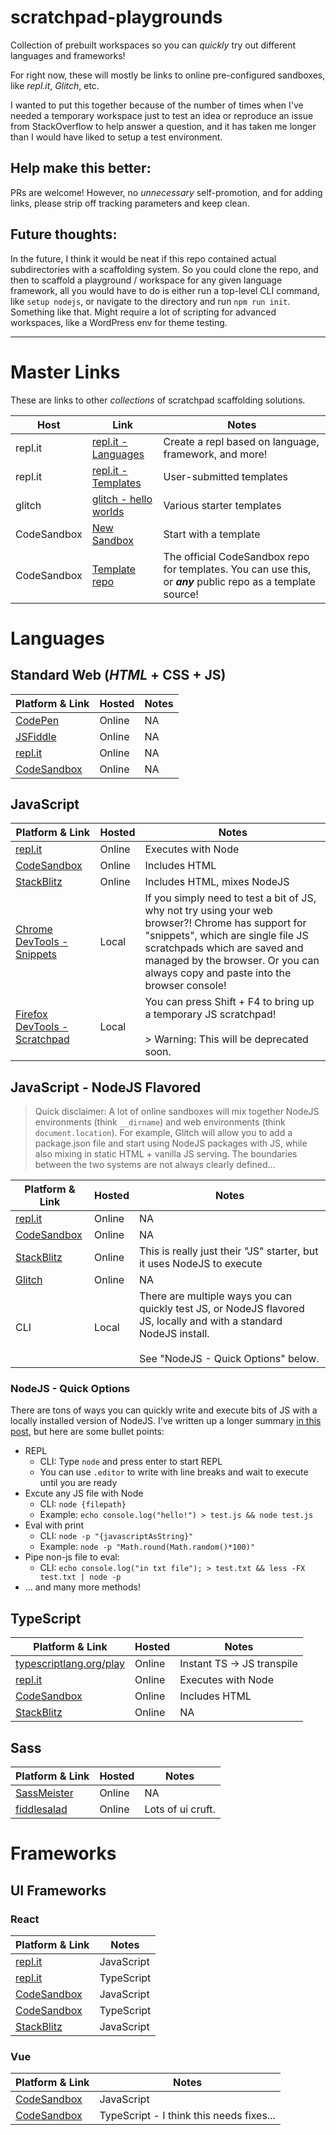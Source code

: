 <!-- Repo notes -->
# scratchpad-playgrounds
Collection of prebuilt workspaces so you can *quickly* try out different languages and frameworks!

For right now, these will mostly be links to online pre-configured sandboxes, like *repl.it*, *Glitch*, etc.

I wanted to put this together because of the number of times when I've needed a temporary workspace just to test an idea or reproduce an issue from StackOverflow to help answer a question, and it has taken me longer than I would have liked to setup a test environment.

## Help make this better:
PRs are welcome! However, no *unnecessary* self-promotion, and for adding links, please strip off tracking parameters and keep clean.

## Future thoughts:
In the future, I think it would be neat if this repo contained actual subdirectories with a scaffolding system. So you could clone the repo, and then to scaffold a playground / workspace for any given language framework, all you would have to do is either run a top-level CLI command, like `setup nodejs`, or navigate to the directory and run `npm run init`. Something like that. Might require a lot of scripting for advanced workspaces, like a WordPress env for theme testing.

---

<!-- Actual start of content -->

# Master Links
These are links to other *collections* of scratchpad scaffolding solutions.

Host | Link | Notes
--- | --- | ---
repl.it | [repl.it - Languages](https://repl.it/languages) | Create a repl based on language, framework, and more!
repl.it | [repl.it - Templates](https://repl.it/templates) | User-submitted templates
glitch | [glitch - hello worlds](https://glitch.com/@glitch/hello-worlds) | Various starter templates
CodeSandbox | [New Sandbox](https://codesandbox.io/s/) | Start with a template
CodeSandbox | [Template repo](https://github.com/codesandbox/codesandbox-templates) | The official CodeSandbox repo for templates. You can use this, or ***any*** public repo as a template source!


# Languages

## Standard Web (***HTML*** + CSS + JS)
Platform & Link | Hosted | Notes
--- | --- | ---
[CodePen](https://codepen.io/pen/) | Online | NA
[JSFiddle](https://jsfiddle.net/) | Online | NA
[repl.it](https://repl.it/languages/html) | Online | NA
[CodeSandbox](https://codesandbox.io/s/github/codesandbox-app/static-template) | Online | NA

## JavaScript
Platform & Link | Hosted | Notes
--- | --- | ---
[repl.it](https://repl.it/languages/javascript) | Online | Executes with Node
[CodeSandbox](https://codesandbox.io/s/vanilla) | Online | Includes HTML
[StackBlitz](https://stackblitz.com/fork/js) | Online | Includes HTML, mixes NodeJS
[Chrome DevTools - Snippets](https://developers.google.com/web/tools/chrome-devtools/javascript/snippets) | Local | If you simply need to test a bit of JS, why not try using your web browser?! Chrome has support for "snippets", which are single file JS scratchpads which are saved and managed by the browser. Or you can always copy and paste into the browser console!
[Firefox DevTools - Scratchpad](https://developer.mozilla.org/en-US/docs/Tools/Scratchpad) | Local | You can press Shift + F4 to bring up a temporary JS scratchpad!<br><br> > Warning: This will be deprecated soon.

## JavaScript - NodeJS Flavored

> Quick disclaimer: A lot of online sandboxes will mix together NodeJS environments (think `__dirname`) and web environments (think `document.location`). For example, Glitch will allow you to add a package.json file and start using NodeJS packages with JS, while also mixing in static HTML + vanilla JS serving. The boundaries between the two systems are not always clearly defined...

Platform & Link | Hosted | Notes
--- | --- | ---
[repl.it](https://repl.it/languages/nodejs) | Online | NA
[CodeSandbox](https://codesandbox.io/s/node) | Online | NA
[StackBlitz](https://stackblitz.com/fork/js) | Online | This is really just their "JS" starter, but it uses NodeJS to execute
[Glitch](https://glitch.com/edit/#!/remix/hello-express) | Online | NA
CLI | Local | There are multiple ways you can quickly test JS, or NodeJS flavored JS, locally and with a standard NodeJS install.<br><br>See "NodeJS - Quick Options" below.

### NodeJS - Quick Options
There are tons of ways you can quickly write and execute bits of JS with a locally installed version of NodeJS. I've written up a longer summary [in this post](https://joshuatz.com/posts/2019/nodejs-interacting-on-cmd-line-shell-without-creating-a-js-file/), but here are some bullet points:
 - REPL
	 - CLI: Type `node` and press enter to start REPL
	 - You can use `.editor` to write with line breaks and wait to execute until you are ready
 - Excute any JS file with Node
	 - CLI: `node {filepath}`
	 - Example: `echo console.log("hello!") > test.js && node test.js`
 - Eval with print
	 - CLI: `node -p "{javascriptAsString}"`
	 - Example: `node -p "Math.round(Math.random()*100)"`
 - Pipe non-js file to eval:
	 - CLI: `echo console.log("in txt file"); > test.txt && less -FX test.txt | node -p`
 - ... and many more methods!

## TypeScript
Platform & Link | Hosted | Notes
--- | --- | ---
[typescriptlang.org/play](https://www.typescriptlang.org/play/) | Online | Instant TS -> JS transpile
[repl.it](https://repl.it/languages/typescript) | Online | Executes with Node
[CodeSandbox](https://codesandbox.io/s/vanilla-ts) | Online | Includes HTML
[StackBlitz](https://stackblitz.com/fork/typescript) | Online | NA

## Sass
Platform & Link | Hosted | Notes
--- | --- | ---
[SassMeister](https://www.sassmeister.com/) | Online | NA
[fiddlesalad](http://fiddlesalad.com/sass/) | Online | Lots of ui cruft.

# Frameworks

## UI Frameworks

### React
Platform & Link | Notes
--- | ---
[repl.it](https://repl.it/languages/reactjs) | JavaScript
[repl.it](https://repl.it/languages/reactts) | TypeScript
[CodeSandbox](https://codesandbox.io/s/new) | JavaScript
[CodeSandbox](https://codesandbox.io/s/react-ts) | TypeScript
[StackBlitz](https://stackblitz.com/fork/react) | JavaScript

### Vue
Platform & Link | Notes
--- | ---
[CodeSandbox](https://codesandbox.io/s/vue) | JavaScript
[CodeSandbox](https://github.com/codesandbox/codesandbox-templates/tree/master/packages/client/vue-typescript-template) | TypeScript - I think this needs fixes...